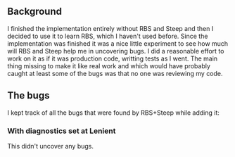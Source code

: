 ## Background

I finished the implementation entirely without RBS and Steep and then I decided to use it to learn RBS, which I haven't used before. Since the implementation was finished it was a nice little experiment to see how much will RBS and Steep help me in uncovering bugs. I did a reasonable effort to work on it as if it was production code, writting tests as I went. The main thing missing to make it like real work and which would have probably caught at least some of the bugs was that no one was reviewing my code.

## The bugs

I kept track of all the bugs that were found by RBS+Steep while adding it:

### With diagnostics set at Lenient

This didn't uncover any bugs.

